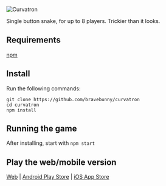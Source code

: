 ![Curvatron](http://i.imgur.com/R6xOCRX.png)

Single button snake, for up to 8 players. Trickier than it looks.

## Requirements
[npm](https://www.npmjs.com/)

## Install
Run the following commands:
```
git clone https://github.com/bravebunny/curvatron
cd curvatron
npm install
```

## Running the game
After installing, start with `npm start`


## Play the web/mobile version

[Web](http://curvatron.bravebunny.co/)
 | 
[Android Play Store](https://play.google.com/store/apps/details?id=co.bravebunny.curvatron)
 | 
[iOS App Store](https://itunes.apple.com/WebObjects/MZStore.woa/wa/viewSoftware?id=983373863&mt=8)
